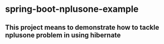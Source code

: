 # spring-boot-nplusone-example

## This project means to demonstrate how to tackle nplusone problem in using hibernate
